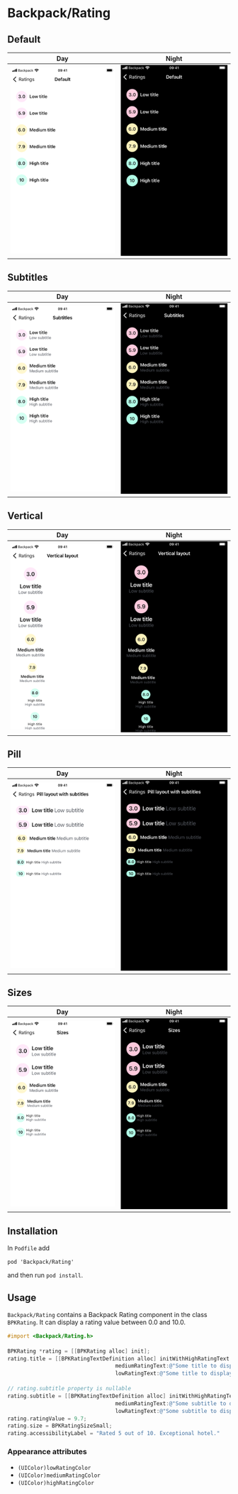 # Backpack/Rating

## Default

| Day | Night |
| --- | --- |
| ![iPhone 8 simulator](https://raw.githubusercontent.com/Skyscanner/backpack-ios/main/screenshots/iPhone%208-rating___default_lm.png) |![iPhone 8 simulator - dark mode](https://raw.githubusercontent.com/Skyscanner/backpack-ios/main/screenshots/iPhone%208-rating___default_dm.png) |

## Subtitles

| Day | Night |
| --- | --- |
| ![iPhone 8 simulator](https://raw.githubusercontent.com/Skyscanner/backpack-ios/main/screenshots/iPhone%208-rating___subtitles_lm.png) |![iPhone 8 simulator - dark mode](https://raw.githubusercontent.com/Skyscanner/backpack-ios/main/screenshots/iPhone%208-rating___subtitles_dm.png) |

## Vertical

| Day | Night |
| --- | --- |
| ![iPhone 8 simulator](https://raw.githubusercontent.com/Skyscanner/backpack-ios/main/screenshots/iPhone%208-rating___vertical_lm.png) |![iPhone 8 simulator - dark mode](https://raw.githubusercontent.com/Skyscanner/backpack-ios/main/screenshots/iPhone%208-rating___vertical_dm.png) |


## Pill

| Day | Night |
| --- | --- |
| ![iPhone 8 simulator](https://raw.githubusercontent.com/Skyscanner/backpack-ios/main/screenshots/iPhone%208-rating___pill_lm.png) |![iPhone 8 simulator - dark mode](https://raw.githubusercontent.com/Skyscanner/backpack-ios/main/screenshots/iPhone%208-rating___pill_dm.png) |

## Sizes

| Day | Night |
| --- | --- |
| ![iPhone 8 simulator](https://raw.githubusercontent.com/Skyscanner/backpack-ios/main/screenshots/iPhone%208-rating___sizes_lm.png) |![iPhone 8 simulator - dark mode](https://raw.githubusercontent.com/Skyscanner/backpack-ios/main/screenshots/iPhone%208-rating___sizes_dm.png) |

## Installation

In `Podfile` add

```
pod 'Backpack/Rating'
```

and then run `pod install`.

## Usage

`Backpack/Rating` contains a Backpack Rating component in the class `BPKRating`. It can display a rating value between 0.0 and 10.0.

```objective-c
#import <Backpack/Rating.h>

BPKRating *rating = [[BPKRating alloc] init];
rating.title = [[BPKRatingTextDefinition alloc] initWithHighRatingText:@"Some title to display when the value is high"
                                  mediumRatingText:@"Some title to display when the value is medium"
                                  lowRatingText:@"Some title to display when the value is low"];

// rating.subtitle property is nullable
rating.subtitle = [[BPKRatingTextDefinition alloc] initWithHighRatingText:@"Some subtitle to display when the value is high"
                                  mediumRatingText:@"Some subtitle to display when the value is medium"
                                  lowRatingText:@"Some subtitle to display when the value is low"];
rating.ratingValue = 9.7;
rating.size = BPKRatingSizeSmall;
rating.accessibilityLabel = "Rated 5 out of 10. Exceptional hotel."
```

### Appearance attributes

- `(UIColor)lowRatingColor`
- `(UIColor)mediumRatingColor`
- `(UIColor)highRatingColor`
